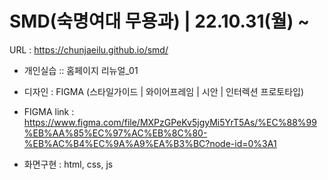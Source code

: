 # SMD(숙명여대 무용과) | 22.10.31(월) ~

URL : https://chunjaeilu.github.io/smd/

- 개인실습 :: 홈페이지 리뉴얼_01

- 디자인 : FIGMA (스타일가이드 | 와이어프레임 | 시안 | 인터렉션 프로토타입)
- FIGMA link : https://www.figma.com/file/MXPzGPeKv5jgyMi5YrT5As/%EC%88%99%EB%AA%85%EC%97%AC%EB%8C%80-%EB%AC%B4%EC%9A%A9%EA%B3%BC?node-id=0%3A1

- 화면구현 : html, css, js

